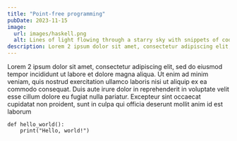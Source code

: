 ```yaml
---
title: "Point-free programming"
pubDate: 2023-11-15
image:
  url: images/haskell.png
  alt: Lines of light flowing through a starry sky with snippets of code scattered across the image.
description: Lorem 2 ipsum dolor sit amet, consectetur adipiscing elit, sed do eiusmod tempor incididunt ut labore et dolore magna aliqua.
---
```

Lorem 2 ipsum dolor sit amet, consectetur adipiscing elit, sed do eiusmod tempor incididunt ut labore et dolore magna aliqua. Ut enim ad minim veniam, quis nostrud exercitation ullamco laboris nisi ut aliquip ex ea commodo consequat. Duis aute irure dolor in reprehenderit in voluptate velit esse cillum dolore eu fugiat nulla pariatur. Excepteur sint occaecat cupidatat non proident, sunt in culpa qui officia deserunt mollit anim id est laborum

```
def hello_world():
    print("Hello, world!")
```
